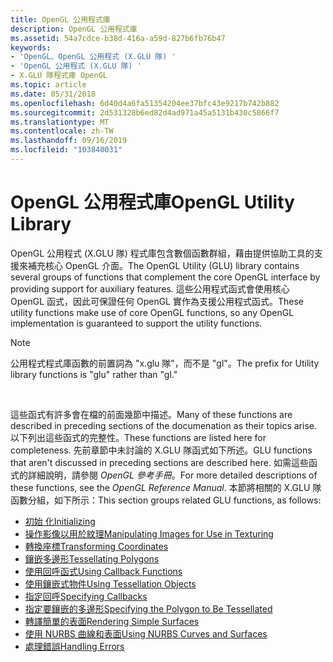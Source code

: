 ```yaml
---
title: OpenGL 公用程式庫
description: OpenGL 公用程式庫
ms.assetid: 54a7cdce-b38d-416a-a59d-827b6fb76b47
keywords:
- 'OpenGL、OpenGL 公用程式 (X.GLU 隊) '
- 'OpenGL 公用程式 (X.GLU 隊) '
- X.GLU 隊程式庫 OpenGL
ms.topic: article
ms.date: 05/31/2018
ms.openlocfilehash: 6d40d4a6fa51354204ee37bfc43e9217b742b882
ms.sourcegitcommit: 2d531328b6ed82d4ad971a45a5131b430c5866f7
ms.translationtype: MT
ms.contentlocale: zh-TW
ms.lasthandoff: 09/16/2019
ms.locfileid: "103840031"
---
```

# <a name="opengl-utility-library"></a><span data-ttu-id="332ec-106">OpenGL 公用程式庫</span><span class="sxs-lookup"><span data-stu-id="332ec-106">OpenGL Utility Library</span></span>

<span data-ttu-id="332ec-107">OpenGL 公用程式 (X.GLU 隊) 程式庫包含數個函數群組，藉由提供協助工具的支援來補充核心 OpenGL 介面。</span><span class="sxs-lookup"><span data-stu-id="332ec-107">The OpenGL Utility (GLU) library contains several groups of functions that complement the core OpenGL interface by providing support for auxiliary features.</span></span> <span data-ttu-id="332ec-108">這些公用程式函式會使用核心 OpenGL 函式，因此可保證任何 OpenGL 實作為支援公用程式函式。</span><span class="sxs-lookup"><span data-stu-id="332ec-108">These utility functions make use of core OpenGL functions, so any OpenGL implementation is guaranteed to support the utility functions.</span></span>

> [!Note]  
> <span data-ttu-id="332ec-109">公用程式程式庫函數的前置詞為 "x.glu 隊"，而不是 "gl"。</span><span class="sxs-lookup"><span data-stu-id="332ec-109">The prefix for Utility library functions is "glu" rather than "gl."</span></span>

 

<span data-ttu-id="332ec-110">這些函式有許多會在檔的前面幾節中描述。</span><span class="sxs-lookup"><span data-stu-id="332ec-110">Many of these functions are described in preceding sections of the documenation as their topics arise.</span></span> <span data-ttu-id="332ec-111">以下列出這些函式的完整性。</span><span class="sxs-lookup"><span data-stu-id="332ec-111">These functions are listed here for completeness.</span></span> <span data-ttu-id="332ec-112">先前章節中未討論的 X.GLU 隊函式如下所述。</span><span class="sxs-lookup"><span data-stu-id="332ec-112">GLU functions that aren't discussed in preceding sections are described here.</span></span> <span data-ttu-id="332ec-113">如需這些函式的詳細說明，請參閱 *OpenGL 參考手冊*。</span><span class="sxs-lookup"><span data-stu-id="332ec-113">For more detailed descriptions of these functions, see the *OpenGL Reference Manual*.</span></span> <span data-ttu-id="332ec-114">本節將相關的 X.GLU 隊函數分組，如下所示：</span><span class="sxs-lookup"><span data-stu-id="332ec-114">This section groups related GLU functions, as follows:</span></span>

-   [<span data-ttu-id="332ec-115">初始 化</span><span class="sxs-lookup"><span data-stu-id="332ec-115">Initializing</span></span>](initializing.md)
-   [<span data-ttu-id="332ec-116">操作影像以用於紋理</span><span class="sxs-lookup"><span data-stu-id="332ec-116">Manipulating Images for Use in Texturing</span></span>](manipulating-images-for-use-in-texturing.md)
-   [<span data-ttu-id="332ec-117">轉換座標</span><span class="sxs-lookup"><span data-stu-id="332ec-117">Transforming Coordinates</span></span>](transforming-coordinates.md)
-   [<span data-ttu-id="332ec-118">鑲嵌多邊形</span><span class="sxs-lookup"><span data-stu-id="332ec-118">Tessellating Polygons</span></span>](tessellating-polygons.md)
-   [<span data-ttu-id="332ec-119">使用回呼函式</span><span class="sxs-lookup"><span data-stu-id="332ec-119">Using Callback Functions</span></span>](using-callback-functions.md)
-   [<span data-ttu-id="332ec-120">使用鑲嵌式物件</span><span class="sxs-lookup"><span data-stu-id="332ec-120">Using Tessellation Objects</span></span>](using-tessellation-objects.md)
-   [<span data-ttu-id="332ec-121">指定回呼</span><span class="sxs-lookup"><span data-stu-id="332ec-121">Specifying Callbacks</span></span>](specifying-callbacks.md)
-   [<span data-ttu-id="332ec-122">指定要鑲嵌的多邊形</span><span class="sxs-lookup"><span data-stu-id="332ec-122">Specifying the Polygon to Be Tessellated</span></span>](specifying-the-polygon-to-be-tessellated.md)
-   [<span data-ttu-id="332ec-123">轉譯簡單的表面</span><span class="sxs-lookup"><span data-stu-id="332ec-123">Rendering Simple Surfaces</span></span>](rendering-simple-surfaces.md)
-   [<span data-ttu-id="332ec-124">使用 NURBS 曲線和表面</span><span class="sxs-lookup"><span data-stu-id="332ec-124">Using NURBS Curves and Surfaces</span></span>](using-nurbs-curves-and-surfaces.md)
-   [<span data-ttu-id="332ec-125">處理錯誤</span><span class="sxs-lookup"><span data-stu-id="332ec-125">Handling Errors</span></span>](handling-errors.md)

 

 




